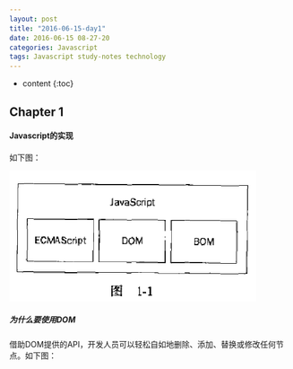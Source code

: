```yaml
---
layout: post
title: "2016-06-15-day1"
date: 2016-06-15 08-27-20
categories: Javascript
tags: Javascript study-notes technology
---
```


* content
{:toc}


## Chapter 1

#### Javascript的实现

如下图：

![Javascript的实现](/photos/javascript的实现.png)

##### 为什么要使用DOM

借助DOM提供的API，开发人员可以轻松自如地删除、添加、替换或修改任何节点。如下图：